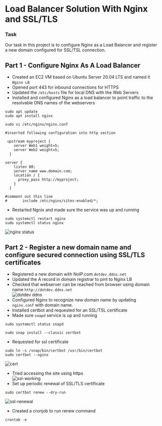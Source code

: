 
# Load Balancer Solution With Nginx and SSL/TLS
### Task
Our task in this project is to configure Nginx as a Load Balancer and register a new domain configured for SSL/TSL connection.
## Part 1 - Configure Nginx As A Load Balancer
- Created an EC2 VM based on Ubuntu Server 20.04 LTS and named it  `Nginx LB`
- Opened port 443 for inbound connections for HTTPS
- Updated the  `/etc/hosts` file for local DNS with the Web Servers
- Installed and configured Nginx as a load balancer to point traffic to the resolvable DNS names of the webservers

```
sudo apt update
sudo apt install nginx
```
```
sudo vi /etc/nginx/nginx.conf

#inserted following configuration into http section

 upstream myproject {
    server Web1 weight=5;
    server Web2 weight=5;
  }

server {
    listen 80;
    server_name www.domain.com;
    location / {
      proxy_pass http://myproject;
    }
  }

#comment out this line
#       include /etc/nginx/sites-enabled/*;
```
- Restarted Ngnix and made sure the service was up and running
```
sudo systemctl restart nginx
sudo systemctl status nginx
```
![nginx status](https://user-images.githubusercontent.com/20668013/123494639-78d95400-d618-11eb-835d-a52328682f5b.JPG)
## Part 2 - Register a new domain name and configure secured connection using SSL/TLS certificates

- Registered a new domain with NoIP.com `dotdev.ddns.net`  
- Updated the A record in domain registrar to pint to Nginx LB
- Checked that webserver can be reached from browser using domain name `http://dotdev.ddns.net`  
![dotdev ddns](https://user-images.githubusercontent.com/20668013/123495053-ffdafc00-d619-11eb-9fa8-a341a1c1eaa9.JPG)
- Configured Nginx to recognize new domain name by updating `nginx.conf` with domain name.
-  Installed certbot and requested for an SSL/TSL certificate
-  Made sure `snapd` service is up and running
```
sudo systemctl status snapd
```
```
sudo snap install --classic certbot
```
- Requested for ssl certificate 
```
sudo ln -s /snap/bin/certbot /usr/bin/certbot
sudo certbot --nginx
```
![cert](https://user-images.githubusercontent.com/20668013/123495532-023e5580-d61c-11eb-990e-25bae7b0aef2.JPG)
- Tried accessing the site using https  
![ssl-working](https://user-images.githubusercontent.com/20668013/123495587-46315a80-d61c-11eb-95ef-fdaf84aec350.JPG)
- Set up periodic renewal of SSL/TLS certificate
```
sudo certbot renew --dry-run
```
![ssl-renewal](https://user-images.githubusercontent.com/20668013/123495671-90b2d700-d61c-11eb-9e4e-84583ecdc65d.JPG)

- Created a cronjob to run renew command  
```
crontab -e
```
